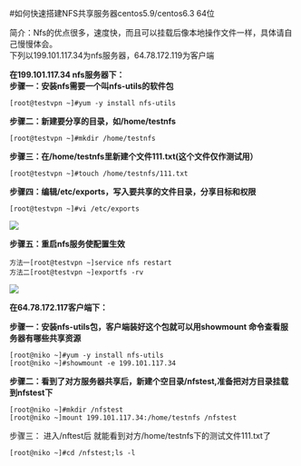 <!-- --- tag:  云主机 vps nfs  -->


#如何快速搭建NFS共享服务器centos5.9/centos6.3 64位

简介：Nfs的优点很多，速度快，而且可以挂载后像本地操作文件一样，具体请自己慢慢体会。<br>
下列以199.101.117.34为nfs服务器，64.78.172.119为客户端


**在199.101.117.34 nfs服务器下：**<br>
**步骤一：安装nfs需要一个叫nfs-utils的软件包<br>**

    [root@testvpn ~]#yum -y install nfs-utils

**步骤二：新建要分享的目录，如/home/testnfs<br>**

    [root@testvpn ~]#mkdir /home/testnfs
  
**步骤三：在/home/testnfs里新建个文件111.txt(这个文件仅作测试用）**<br>

    [root@testvpn ~]#touch /home/testnfs/111.txt

**步骤四：编辑/etc/exports，写入要共享的文件目录，分享目标和权限**<br>

    [root@testvpn ~]#vi /etc/exports
    

![](http://kb.51hosting.com/_media/kb/nfs3.png)<br>

**步骤五：重启nfs服务使配置生效<br>**

    方法一[root@testvpn ~]service nfs restart
    方法二[root@testvpn ~]exportfs -rv
    

![](http://kb.51hosting.com/_media/kb/nfs4.png)



**在64.78.172.117客户端下：**

**步骤一：安装nfs-utils包，客户端装好这个包就可以用showmount 命令查看服务器有哪些共享资源<br>**

    [root@niko ~]#yum -y install nfs-utils
    [root@niko ~]#showmount -e 199.101.117.34

**步骤二：看到了对方服务器共享后，新建个空目录/nfstest,准备把对方目录挂载到nfstest下<br>**

    [root@niko ~]#mkdir /nfstest
    [root@niko ~]mount 199.101.117.34:/home/testnfs /nfstest

步骤三： 进入/nftest后 就能看到对方/home/testnfs下的测试文件111.txt了<br>

    [root@niko ~]#cd /nfstest;ls -l





  